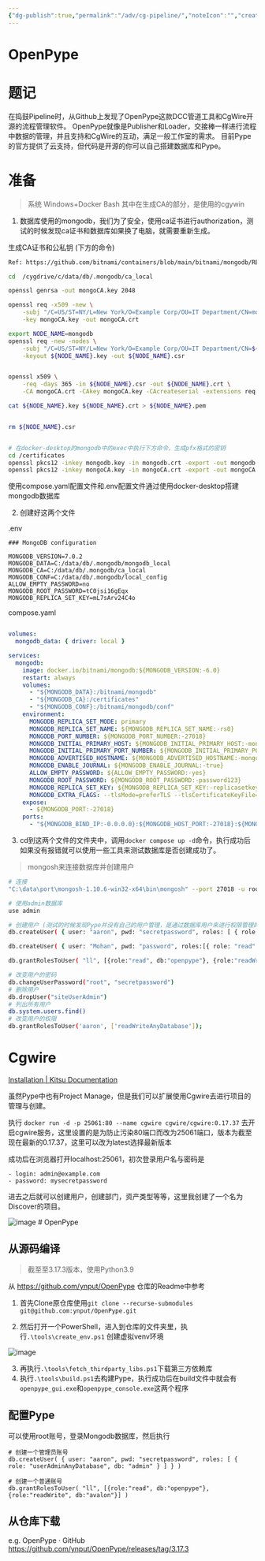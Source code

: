 ```yaml
---
{"dg-publish":true,"permalink":"/adv/cg-pipeline/","noteIcon":"","created":"","updated":""}
---
```




# OpenPype

# 题记

在捣鼓Pipeline时，从Github上发现了OpenPype这款DCC管道工具和CgWire开源的流程管理软件。
OpenPype就像是Publisher和Loader，交接棒一样进行流程中数据的管理，并且支持和CgWire的互动，满足一般工作室的需求。
目前Pype的官方提供了云支持，但代码是开源的你可以自己搭建数据库和Pype。

# 准备

> 系统 Windows+Docker
> Bash 其中在生成CA的部分，是使用的cgywin

1. 数据库使用的mongodb，我们为了安全，使用ca证书进行authorization，测试的时候发现ca证书和数据库如果换了电脑，就需要重新生成。

生成CA证书和公私钥 (下方的命令)

```bash
Ref: https://github.com/bitnami/containers/blob/main/bitnami/mongodb/README.md

cd  /cygdrive/c/data/db/.mongodb/ca_local

openssl genrsa -out mongoCA.key 2048

openssl req -x509 -new \
    -subj "/C=US/ST=NY/L=New York/O=Example Corp/OU=IT Department/CN=mongoCA" \
    -key mongoCA.key -out mongoCA.crt

export NODE_NAME=mongodb
openssl req -new -nodes \
    -subj "/C=US/ST=NY/L=New York/O=Example Corp/OU=IT Department/CN=${NODE_NAME}" \
    -keyout ${NODE_NAME}.key -out ${NODE_NAME}.csr


openssl x509 \
    -req -days 365 -in ${NODE_NAME}.csr -out ${NODE_NAME}.crt \
    -CA mongoCA.crt -CAkey mongoCA.key -CAcreateserial -extensions req

cat ${NODE_NAME}.key ${NODE_NAME}.crt > ${NODE_NAME}.pem


rm ${NODE_NAME}.csr


# 在docker-desktop的mongodb中的exec中执行下方命令，生成pfx格式的密钥
cd /certificates
openssl pkcs12 -inkey mongodb.key -in mongodb.crt -export -out mongodb.pfx （passwd: a1234）
openssl pkcs12 -inkey mongoCA.key -in mongoCA.crt -export -out mongoCA.pfx （passwd: a1234）
```

使用compose.yaml配置文件和.env配置文件通过使用docker-desktop搭建mongodb数据库

2. 创建好这两个文件

.env

```env
### MongoDB configuration

MONGODB_VERSION=7.0.2
MONGODB_DATA=C:/data/db/.mongodb/mongodb_local
MONGODB_CA=C:/data/db/.mongodb/ca_local
MONGODB_CONF=C:/data/db/.mongodb/local_config
ALLOW_EMPTY_PASSWORD=no
MONGODB_ROOT_PASSWORD=tC0jsi16gEqx
MONGODB_REPLICA_SET_KEY=mL7sArv24C4o
```

compose.yaml

```yaml

volumes:
  mongodb_data: { driver: local }

services:
  mongodb:
    image: docker.io/bitnami/mongodb:${MONGODB_VERSION:-6.0}
    restart: always
    volumes:
      - "${MONGODB_DATA}:/bitnami/mongodb"
      - "${MONGODB_CA}:/certificates"
      - "${MONGODB_CONF}:/bitnami/mongodb/conf"
    environment:
      MONGODB_REPLICA_SET_MODE: primary
      MONGODB_REPLICA_SET_NAME: ${MONGODB_REPLICA_SET_NAME:-rs0}
      MONGODB_PORT_NUMBER: ${MONGODB_PORT_NUMBER:-27018}
      MONGODB_INITIAL_PRIMARY_HOST: ${MONGODB_INITIAL_PRIMARY_HOST:-mongodb}
      MONGODB_INITIAL_PRIMARY_PORT_NUMBER: ${MONGODB_INITIAL_PRIMARY_PORT_NUMBER:-27018}
      MONGODB_ADVERTISED_HOSTNAME: ${MONGODB_ADVERTISED_HOSTNAME:-mongodb}
      MONGODB_ENABLE_JOURNAL: ${MONGODB_ENABLE_JOURNAL:-true}
      ALLOW_EMPTY_PASSWORD: ${ALLOW_EMPTY_PASSWORD:-yes}
      MONGODB_ROOT_PASSWORD: ${MONGODB_ROOT_PASSWORD:-password123}
      MONGODB_REPLICA_SET_KEY: ${MONGODB_REPLICA_SET_KEY:-replicasetkey123}
      MONGODB_EXTRA_FLAGS: --tlsMode=preferTLS --tlsCertificateKeyFile=/certificates/mongodb.pem --tlsClusterFile=/certificates/mongodb.pem --tlsCAFile=/certificates/mongoCA.crt
    expose:
      - ${MONGODB_PORT:-27018}
    ports:
      - "${MONGODB_BIND_IP:-0.0.0.0}:${MONGODB_HOST_PORT:-27018}:${MONGODB_PORT:-27018}"
```

3. cd到这两个文件的文件夹中，调用`docker compose up -d`命令，执行成功后如果没有报错就可以使用一些工具来测试数据库是否创建成功了。

> mongosh来连接数据库并创建用户

```bash
# 连接
"C:\data\port\mongosh-1.10.6-win32-x64\bin\mongosh" --port 27018 -u root -p tC0jsi16gEqx --authenticationDatabase admin

# 使用admin数据库
use admin

# 创建用户 (测试的时候发现Pype并没有自己的用户管理，是通过数据库用户来进行权限管理的，真的牛)
db.createUser( { user: "aaron", pwd: "secretpassword", roles: [ { role: "userAdminAnyDatabase", db: "admin" } ] } ) 

db.createUser( { user: "Mohan", pwd: "password", roles:[{ role: "read" , db:"openpype"}, role: "readWrite" , db:"avalon"} }] } ) 

db.grantRolesToUser( "ll", [{role:"read", db:"openpype"}, {role:"readWrite", db:"avalon"}] ) 

# 改变用户的密码
db.changeUserPassword("root", "secretpassword") 
# 删除用户
db.dropUser("siteUserAdmin") 
# 列出所有用户
db.system.users.find() 
# 改变用户的权限
db.grantRolesToUser('aaron', ['readWriteAnyDatabase']);

```

# Cgwire

[Installation | Kitsu Documentation](https://kitsu.cg-wire.com/installation/)

虽然Pype中也有Project Manage，但是我们可以扩展使用Cgwire去进行项目的管理与创建。

执行 `docker run -d -p 25061:80 --name cgwire cgwire/cgwire:0.17.37` 去开启cgwire服务，这里设置的是为防止污染80端口而改为25061端口，版本为截至现在最新的0.17.37，这里可以改为latest选择最新版本

成功后在浏览器打开localhost:25061，初次登录用户名与密码是

```
- login: admin@example.com
- password: mysecretpassword
```

进去之后就可以创建用户，创建部门，资产类型等等，这里我创建了一个名为Discover的项目。

<img src="https://cdn.jsdelivr.net/gh/aaronmack/image-hosting@master/e/image.5q4k52oe0q80.webp" alt="image" />
# OpenPype


## 从源码编译

> 截至至3.17.3版本，使用Python3.9

从 https://github.com/ynput/OpenPype 仓库的Readme中参考

1. 首先Clone原仓库使用`git clone --recurse-submodules git@github.com:ynput/OpenPype.git`

2. 然后打开一个PowerShell，进入到仓库的文件夹里，执行`.\tools\create_env.ps1` 创建虚拟venv环境

<img src="https://cdn.jsdelivr.net/gh/aaronmack/image-hosting@master/e/image.2lyughc8ikm0.webp" alt="image" />

3. 再执行`.\tools\fetch_thirdparty_libs.ps1`下载第三方依赖库
4. 执行`.\tools\build.ps1`去构建Pype，执行成功后在build文件中就会有`openpype_gui.exe`和`openpype_console.exe`这两个程序


## 配置Pype

可以使用root账号，登录Mongodb数据库，然后执行

```
# 创建一个管理员账号
db.createUser( { user: "aaron", pwd: "secretpassword", roles: [ { role: "userAdminAnyDatabase", db: "admin" } ] } )

# 创建一个普通账号
db.grantRolesToUser( "ll", [{role:"read", db:"openpype"}, {role:"readWrite", db:"avalon"}] )
```

## 从仓库下载

e.g. OpenPype · GitHub https://github.com/ynput/OpenPype/releases/tag/3.17.3